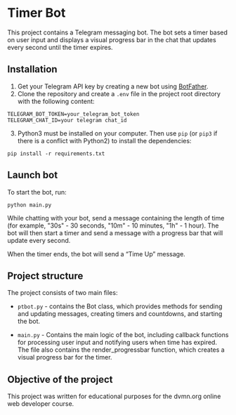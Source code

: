 # Timer Bot

This project contains a Telegram messaging bot. The bot sets a timer based on user input and displays a visual progress bar in the chat that updates every second until the timer expires.

## Installation

1. Get your Telegram API key by creating a new bot using [BotFather](https://core.telegram.org/bots#botfather).
2. Clone the repository and create a `.env` file in the project root directory with the following content:

`TELEGRAM_BOT_TOKEN=your_telegram_bot_token`\
`TELEGRAM_CHAT_ID=your telegram chat_id`

3. Python3 must be installed on your computer. Then use `pip` (or `pip3` if there is a conflict with Python2) to install the dependencies:

`pip install -r requirements.txt`

## Launch bot

To start the bot, run:

`python main.py`

While chatting with your bot, send a message containing the length of time (for example, "30s" - 30 seconds, "10m" - 10 minutes, "1h" - 1 hour). The bot will then start a timer and send a message with a progress bar that will update every second.

When the timer ends, the bot will send a “Time Up” message.

## Project structure

The project consists of two main files:

- `ptbot.py` - contains the Bot class, which provides methods for sending and updating messages, creating timers and countdowns, and starting the bot.

- `main.py` - Contains the main logic of the bot, including callback functions for processing user input and notifying users when time has expired. The file also contains the render_progressbar function, which creates a visual progress bar for the timer.

## Objective of the project

This project was written for educational purposes for the dvmn.org online web developer course.
